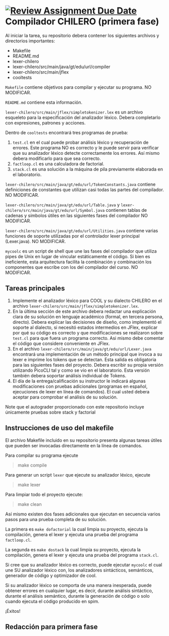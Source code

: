 [![Review Assignment Due Date](https://classroom.github.com/assets/deadline-readme-button-22041afd0340ce965d47ae6ef1cefeee28c7c493a6346c4f15d667ab976d596c.svg)](https://classroom.github.com/a/4452lqlM)
Compilador CHILERO (primera fase)
=================================

Al iniciar la tarea, su repositorio debera contener los siguientes archivos y directorios importantes:

* Makefile
* README.md
* lexer-chilero
* lexer-chilero/src/main/java/gt/edu/url/compiler
* lexer-chilero/src/main/jflex
* cooltests

`Makefile` contiene objetivos para compilar y ejecutar su programa. NO MODIFICAR.

`README.md` contiene esta información. 

`lexer-chilero/src/main/jflex/simpletokenizer.lex` es un archivo esqueleto para la especificación del analizador léxico. Debera completarlo con expresiones, patrones y acciones.

Dentro de `cooltests` encontrará tres programas de prueba:

1. `test.cl` en el cual puede probar análisis léxico y recuperación de errores. Este programa NO es correcto y le puede servir para verificar que su analizador léxico detecte correctamente los errores. Así mismo debera modificarlo para que sea correcto.
2. `factloop.cl` es una calculadora de factorial.
3. `stack.cl` es una solución a la máquina de pila previamente elaborada en el laboratorio.

`lexer-chilero/src/main/java/gt/edu/url/TokenConstants.java` contiene definiciones de constantes que utilizan casi todas las partes del compilador. NO MODIFICAR.

`lexer-chilero/src/main/java/gt/edu/url/Table.java` y `lexer-chilero/src/main/java/gt/edu/url/Symbol.java` contienen tablas de cadenas y símbolos útiles en las siguientes fases del compilador NO MODIFICAR.

`lexer-chilero/src/main/java/gt/edu/url/Utilities.java` contiene varias funciones de soporte utilizadas por el controlador lexer principal (Lexer.java). NO MODIFICAR.

`mycoolc` es un script de shell que une las fases del compilador que utiliza pipes de Unix en lugar de vincular estáticamente el código.  Si bien es ineficiente, esta arquitectura facilita la combinación y combinación los componentes que escribe con los del compilador del curso. NO MODIFICAR.

Tareas principales
------------------

1. Implemente el analizador léxico para COOL y su dialecto CHILERO en el archivo `lexer-chilero/src/main/jflex/simpletokenizer.lex`.
2. En la última sección de este archivo debera redactar una explicación clara de su solución en lenguaje académico (formal, en tercera persona, directo). Debera explicar las decisiones de diseño, como implementó el soporte al dialecto, si necesitó estados intermedios en JFlex, explicar por qué su código es correcto y que modificaciones se realizaron sobre `test.cl` para que fuera un programa correcto.  Asi mismo debe comentar el código que considere conveniente en JFlex.
3. En el archivo `lexer-chilero/src/main/java/gt/edu/url/Lexer.java` encontrará una implementación de un método principal que invoca a su lexer e imprime los tokens que se detectan. Esta salida es obligatoria para las siguientes fases del proyecto. Debera escribir su propia versión utilizando PicoCLI tal y como se vio en el laboratorio. Esta versión también debera soportar análisis individual de Tokens.
4. El día de la entrega/calificación su instructor le indicará algunas modificaciones con pruebas adicionales (programas en español, ejecuciones de lexer en línea de comandos). El cual usted debera aceptar para comprobar el análisis de su solución.

Note que el autograder proporcionado con este repositorio incluye únicamente pruebas sobre stack y factorial

Instrucciones de uso del makefile
---------------------------------

El archivo Makefile incluido en su repositorio presenta algunas tareas útiles que pueden ser invocadas directamente en la línea de comandos.

Para compilar su programa ejecute

> make compile

Para generar un script `lexer` que ejecute su analizador léxico, ejecute

> make lexer

Para limpiar todo el proyecto ejecute:

> make clean

Así mismo existen dos fases adicionales que ejecutan en secuencia varios pasos para una prueba completa de su solución.

La primera es `make dofactorial` la cual limpia su proyecto, ejecuta la compilación, genera el lexer y ejecuta una prueba del programa `factloop.cl`.

La segunda es `make dostack` la cual limpia su proyecto, ejecuta la compilación, genera el lexer y ejecuta una prueba del programa `stack.cl`.

Si cree que su analizador léxico es correcto, puede ejecutar `mycoolc` el cual une SU analizador léxico con, los analizadores sintácticos, semánticos, generador de código y optimizador de cool. 

Si su analizador léxico se comporta de una manera inesperada, puede obtener errores en cualquier lugar, es decir, durante análisis sintáctico, durante el análisis semántico, durante la generación de código o solo cuando ejecuta el código producido en spim. 

¡Éxitos!

Redacción para primera fase
---------------------------
